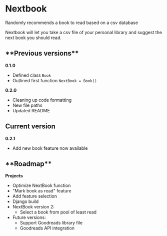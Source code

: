 # Nextbook
Randomly recommends a book to read based on a csv database

Nextbook will let you take a csv file of your personal library and suggest the next book you should read.


<h2>**Previous versions**</h2>

**0.1.0**
* Defined class `Book`
* Outlined first function `NextBook = Book()`

**0.2.0**
* Cleaning up code formatting
* New file paths
* Updated README

<h2>Current version</h2>

**0.2.1**
* Add new book feature now available


<h2>**Roadmap**</h2

**Projects**

* Optimize NextBook function
* "Mark book as read" feature
* Add feature selection
* Django build
* NextBook version 2:
  * Select a book from pool of least read
* Future versions:
  * Support Goodreads library file
  * Goodreads API integration
